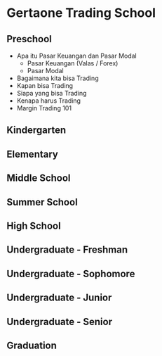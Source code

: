 # Gertaone Trading School

## Preschool

* Apa itu Pasar Keuangan dan Pasar Modal
    * Pasar Keuangan (Valas / Forex)
    * Pasar Modal
* Bagaimana kita bisa Trading 
* Kapan bisa Trading
* Siapa yang bisa Trading
* Kenapa harus Trading
* Margin Trading 101

## Kindergarten

## Elementary

## Middle School

## Summer School

## High School

## Undergraduate - Freshman

## Undergraduate - Sophomore

## Undergraduate - Junior

## Undergraduate - Senior

## Graduation
